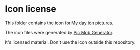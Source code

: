 # Icon license

This folder contains the icon for [My day ion pictures](https://mydayinpictures.olfsoftware.fr/).

The icon files were generated by [Pic Mob Generator](https://picmobgenerator.olfsoftware.fr).

It's licensed material. Don't use the icon outside this repository.
